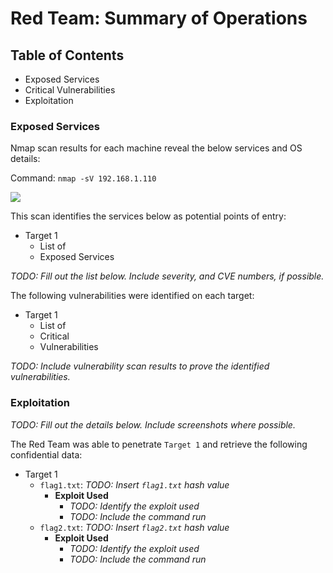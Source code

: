 # Red Team: Summary of Operations

## Table of Contents
- Exposed Services
- Critical Vulnerabilities
- Exploitation

### Exposed Services

Nmap scan results for each machine reveal the below services and OS details:  

Command: `nmap -sV 192.168.1.110`

![](/https://github.com/Framesjanco2/Final-Project/main/Images/Nmap-Scan.PNG)

This scan identifies the services below as potential points of entry:
- Target 1
  - List of
  - Exposed Services
 
_TODO: Fill out the list below. Include severity, and CVE numbers, if possible._

The following vulnerabilities were identified on each target:
- Target 1
  - List of
  - Critical
  - Vulnerabilities

_TODO: Include vulnerability scan results to prove the identified vulnerabilities._

### Exploitation
_TODO: Fill out the details below. Include screenshots where possible._

The Red Team was able to penetrate `Target 1` and retrieve the following confidential data:
- Target 1
  - `flag1.txt`: _TODO: Insert `flag1.txt` hash value_
    - **Exploit Used**
      - _TODO: Identify the exploit used_
      - _TODO: Include the command run_
  - `flag2.txt`: _TODO: Insert `flag2.txt` hash value_
    - **Exploit Used**
      - _TODO: Identify the exploit used_
      - _TODO: Include the command run_
